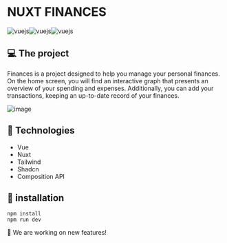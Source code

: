 
# NUXT FINANCES

<div style="display:flex">
  <img align="center" alt="vuejs" src="https://img.shields.io/badge/nuxt%20js-00C58E?style=for-the-badge&logo=nuxtdotjs&logoColor=white" />
<img align="center" alt="vuejs" src="https://img.shields.io/badge/Vue.js-35495E?style=for-the-badge&logo=vue.js&logoColor=4FC08D" /> 
<img align="center" alt="vuejs" src="https://img.shields.io/badge/Tailwind_CSS-38B2AC?style=for-the-badge&logo=tailwind-css&logoColor=white" /> 
</div>

## 💻 The project 
  Finances is a project designed to help you manage your personal finances. On the home screen, you will find an interactive graph that presents an overview of your spending and expenses. Additionally, you can add your transactions, keeping an up-to-date record of your finances.
  
![image](https://github.com/VitorFerronato/nuxt-finances/assets/94748997/bd63a9ef-aa8a-460a-b21c-d99368b92694)


## 🚀 Technologies
* Vue
* Nuxt
* Tailwind
* Shadcn
* Composition API

## 🔧 installation
```
npm install
npm run dev
```

<p> 👷 We are working on new features! </p> 


